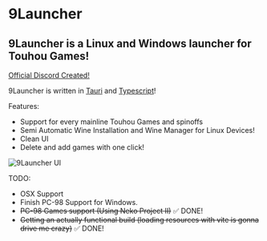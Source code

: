 # 9Launcher

## 9Launcher is a Linux and Windows launcher for Touhou Games!

[Official Discord Created!](https://discord.gg/cxmG2jcTpr)

9Launcher is written in [Tauri](https://tauri.app) and [Typescript](https://www.typescriptlang.org/)!

Features: 
* Support for every mainline Touhou Games and spinoffs
* Semi Automatic Wine Installation and Wine Manager for Linux Devices!
* Clean UI
* Delete and add games with one click!

![9Launcher UI](https://github.com/wearrrrr/9Launcher/assets/99224452/a595ce3d-1799-4b67-b63b-9b751706c50c)


TODO: 
* OSX Support
* Finish PC-98 Support for Windows.
* ~~PC-98 Games support (Using Neko Project II)~~ ✅ DONE!
* ~~Getting an actually functional build (loading resources with vite is gonna drive me crazy)~~ ✅ DONE!
